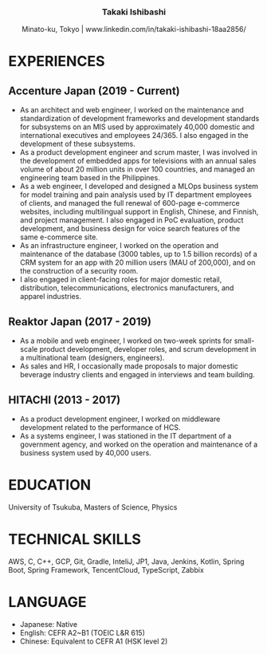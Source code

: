 <h3 align="center">Takaki Ishibashi</h3>
<p align="center">Minato-ku, Tokyo | www.linkedin.com/in/takaki-ishibashi-18aa2856/</p>

# EXPERIENCES
## Accenture Japan (2019 - Current)
- As an architect and web engineer, I worked on the maintenance and standardization of development frameworks and development standards for subsystems on an MIS used by approximately 40,000 domestic and international executives and employees 24/365. I also engaged in the development of these subsystems.
- As a product development engineer and scrum master, I was involved in the development of embedded apps for televisions with an annual sales volume of about 20 million units in over 100 countries, and managed an engineering team based in the Philippines.
- As a web engineer, I developed and designed a MLOps business system for model training and pain analysis used by IT department employees of clients, and managed the full renewal of 600-page e-commerce websites, including multilingual support in English, Chinese, and Finnish, and project management. I also engaged in PoC evaluation, product development, and business design for voice search features of the same e-commerce site.
- As an infrastructure engineer, I worked on the operation and maintenance of the database (3000 tables, up to 1.5 billion records) of a CRM system for an app with 20 million users (MAU of 200,000), and on the construction of a security room.
- I also engaged in client-facing roles for major domestic retail, distribution, telecommunications, electronics manufacturers, and apparel industries.
## Reaktor Japan (2017 - 2019)
- As a mobile and web engineer, I worked on two-week sprints for small-scale product development, developer roles, and scrum development in a multinational team (designers, engineers).
- As sales and HR, I occasionally made proposals to major domestic beverage industry clients and engaged in interviews and team building.
## HITACHI (2013 - 2017)
- As a product development engineer, I worked on middleware development related to the performance of HCS.
- As a systems engineer, I was stationed in the IT department of a government agency, and worked on the operation and maintenance of a business system used by 40,000 users.

# EDUCATION
University of Tsukuba, Masters of Science, Physics

# TECHNICAL SKILLS
AWS, C, C++, GCP, Git, Gradle, InteliJ, JP1, Java, Jenkins, Kotlin, Spring Boot, Spring Framework, TencentCloud, TypeScript, Zabbix

# LANGUAGE
- Japanese: Native
- English: CEFR A2~B1 (TOEIC L&R 615)
- Chinese: Equivalent to CEFR A1 (HSK level 2)
